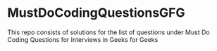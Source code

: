 # MustDoCodingQuestionsGFG
This repo consists of solutions for the list of questions under Must Do Coding Questions for Interviews in Geeks for Geeks
